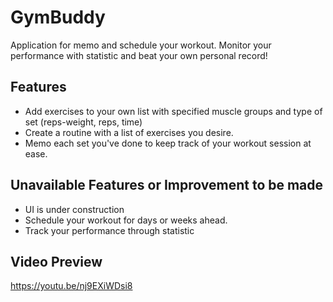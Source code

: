 # GymBuddy
Application for memo and schedule your workout. Monitor your performance with statistic and beat your own personal record!

## Features
* Add exercises to your own list with specified muscle groups and type of set (reps-weight, reps, time)
* Create a routine with a list of exercises you desire.
* Memo each set you've done to keep track of your workout session at ease.

## Unavailable Features or Improvement to be made
* UI is under construction
* Schedule your workout for days or weeks ahead.
* Track your performance through statistic

## Video Preview
https://youtu.be/nj9EXiWDsi8
